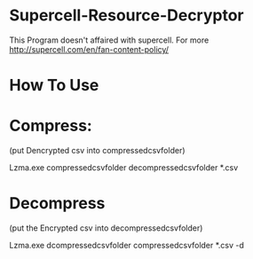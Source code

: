 # Supercell-Resource-Decryptor

This Program doesn't affaired with supercell. For more http://supercell.com/en/fan-content-policy/

# How To Use

# Compress:

(put Dencrypted csv into compressedcsvfolder)

Lzma.exe compressedcsvfolder decompressedcsvfolder *.csv

# Decompress

(put the Encrypted csv into decompressedcsvfolder)

Lzma.exe dcompressedcsvfolder compressedcsvfolder *.csv -d
